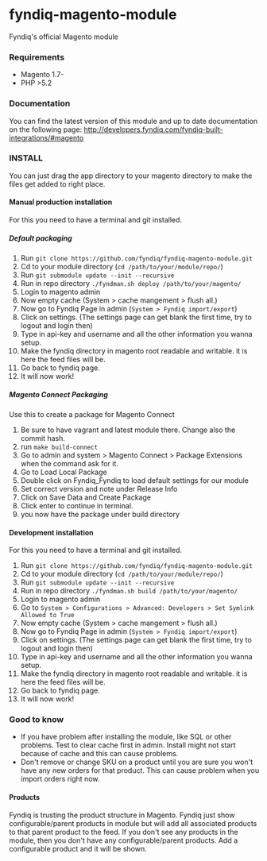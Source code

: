 # fyndiq-magento-module
Fyndiq's official Magento module


### Requirements
* Magento 1.7-
* PHP >5.2

### Documentation

You can find the latest version of this module and up to date documentation on the following page: http://developers.fyndiq.com/fyndiq-built-integrations/#magento

### INSTALL
You can just drag the app directory to your magento directory to make the files get added to right place.

#### Manual production installation
For this you need to have a terminal and git installed.

##### Default packaging

1. Run `git clone https://github.com/fyndiq/fyndiq-magento-module.git`
2. Cd to your module directory (`cd /path/to/your/module/repo/`)
3. Run `git submodule update --init --recursive`
4. Run in repo directory `./fyndman.sh deploy /path/to/your/magento/`
5. Login to magento admin
6. Now empty cache (System > cache mangement > flush all.)
7. Now go to Fyndiq Page in admin (`System > Fyndiq import/export`)
8. Click on settings. (The settings page can get blank the first time, try to logout and login then)
9. Type in api-key and username and all the other information you wanna setup.
10. Make the fyndiq directory in magento root readable and writable. it is here the feed files will be.
11. Go back to fyndiq page.
12. It will now work!

##### Magento Connect Packaging
Use this to create a package for Magento Connect

1. Be sure to have vagrant and latest module there. Change also the commit hash.
2. run `make build-connect`
3. Go to admin and system > Magento Connect > Package Extensions when the command ask for it.
4. Go to Load Local Package
5. Double click on Fyndiq_Fyndiq to load default settings for our module
6. Set correct version and note under Release Info
7. Click on Save Data and Create Package
8. Click enter to continue in terminal.
9. you now have the package under build directory

#### Development installation
For this you need to have a terminal and git installed.

1. Run `git clone https://github.com/fyndiq/fyndiq-magento-module.git`
2. Cd to your module directory (`cd /path/to/your/module/repo/`)
3. Run `git submodule update --init --recursive`
4. Run in repo directory `./fyndman.sh build /path/to/your/magento/`
5. Login to magento admin
6. Go to `System > Configurations > Advanced: Developers > Set Symlink Allowed to True`
7. Now empty cache (System > cache mangement > flush all.)
8. Now go to Fyndiq Page in admin (`System > Fyndiq import/export`)
9. Click on settings. (The settings page can get blank the first time, try to logout and login then)
10. Type in api-key and username and all the other information you wanna setup.
11. Make the fyndiq directory in magento root readable and writable. it is here the feed files will be.
12. Go back to fyndiq page.
13. It will now work!

### Good to know
 * If you have problem after installing the module, like SQL or other problems. Test to clear cache first in admin. Install might not start because of cache and this can cause problems.
 * Don't remove or change SKU on a product until you are sure you won't have any new orders for that product. This can cause problem when you import orders right now.

#### Products
Fyndiq is trusting the product structure in Magento. Fyndiq just show configurable/parent products in module but will add all associated products to that parent product to the feed. If you don't see any products in the module, then you don't have any configurable/parent products. Add a configurable product and it will be shown.
